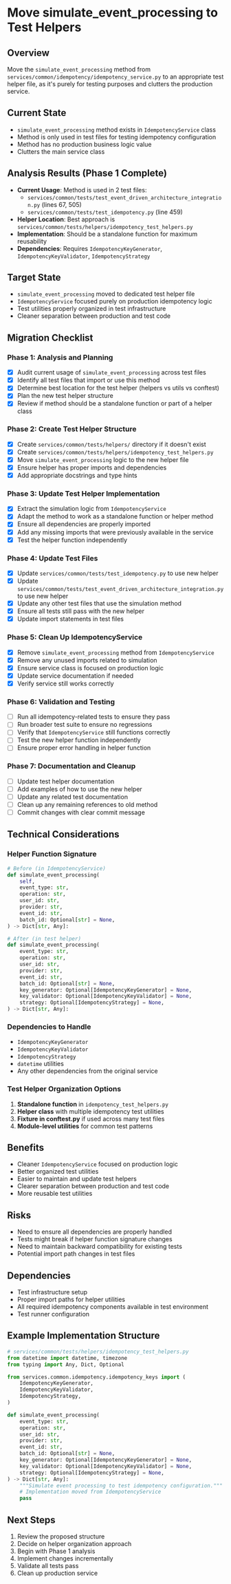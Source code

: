# Move simulate_event_processing to Test Helpers

## Overview
Move the `simulate_event_processing` method from `services/common/idempotency/idempotency_service.py` to an appropriate test helper file, as it's purely for testing purposes and clutters the production service.

## Current State
- `simulate_event_processing` method exists in `IdempotencyService` class
- Method is only used in test files for testing idempotency configuration
- Method has no production business logic value
- Clutters the main service class

## Analysis Results (Phase 1 Complete)
- **Current Usage**: Method is used in 2 test files:
  - `services/common/tests/test_event_driven_architecture_integration.py` (lines 67, 505)
  - `services/common/tests/test_idempotency.py` (line 459)
- **Helper Location**: Best approach is `services/common/tests/helpers/idempotency_test_helpers.py`
- **Implementation**: Should be a standalone function for maximum reusability
- **Dependencies**: Requires `IdempotencyKeyGenerator`, `IdempotencyKeyValidator`, `IdempotencyStrategy`

## Target State
- `simulate_event_processing` moved to dedicated test helper file
- `IdempotencyService` focused purely on production idempotency logic
- Test utilities properly organized in test infrastructure
- Cleaner separation between production and test code

## Migration Checklist

### Phase 1: Analysis and Planning
- [x] Audit current usage of `simulate_event_processing` across test files
- [x] Identify all test files that import or use this method
- [x] Determine best location for the test helper (helpers vs utils vs conftest)
- [x] Plan the new test helper structure
- [x] Review if method should be a standalone function or part of a helper class

### Phase 2: Create Test Helper Structure
- [x] Create `services/common/tests/helpers/` directory if it doesn't exist
- [x] Create `services/common/tests/helpers/idempotency_test_helpers.py`
- [x] Move `simulate_event_processing` logic to the new helper file
- [x] Ensure helper has proper imports and dependencies
- [x] Add appropriate docstrings and type hints

### Phase 3: Update Test Helper Implementation
- [x] Extract the simulation logic from `IdempotencyService`
- [x] Adapt the method to work as a standalone function or helper method
- [x] Ensure all dependencies are properly imported
- [x] Add any missing imports that were previously available in the service
- [x] Test the helper function independently

### Phase 4: Update Test Files
- [x] Update `services/common/tests/test_idempotency.py` to use new helper
- [x] Update `services/common/tests/test_event_driven_architecture_integration.py` to use new helper
- [x] Update any other test files that use the simulation method
- [x] Ensure all tests still pass with the new helper
- [x] Update import statements in test files

### Phase 5: Clean Up IdempotencyService
- [x] Remove `simulate_event_processing` method from `IdempotencyService`
- [x] Remove any unused imports related to simulation
- [x] Ensure service class is focused on production logic
- [x] Update service documentation if needed
- [x] Verify service still works correctly

### Phase 6: Validation and Testing
- [ ] Run all idempotency-related tests to ensure they pass
- [ ] Run broader test suite to ensure no regressions
- [ ] Verify that `IdempotencyService` still functions correctly
- [ ] Test the new helper function independently
- [ ] Ensure proper error handling in helper function

### Phase 7: Documentation and Cleanup
- [ ] Update test helper documentation
- [ ] Add examples of how to use the new helper
- [ ] Update any related test documentation
- [ ] Clean up any remaining references to old method
- [ ] Commit changes with clear commit message

## Technical Considerations

### Helper Function Signature
```python
# Before (in IdempotencyService)
def simulate_event_processing(
    self,
    event_type: str,
    operation: str,
    user_id: str,
    provider: str,
    event_id: str,
    batch_id: Optional[str] = None,
) -> Dict[str, Any]:

# After (in test helper)
def simulate_event_processing(
    event_type: str,
    operation: str,
    user_id: str,
    provider: str,
    event_id: str,
    batch_id: Optional[str] = None,
    key_generator: Optional[IdempotencyKeyGenerator] = None,
    key_validator: Optional[IdempotencyKeyValidator] = None,
    strategy: Optional[IdempotencyStrategy] = None,
) -> Dict[str, Any]:
```

### Dependencies to Handle
- `IdempotencyKeyGenerator`
- `IdempotencyKeyValidator` 
- `IdempotencyStrategy`
- `datetime` utilities
- Any other dependencies from the original service

### Test Helper Organization Options
1. **Standalone function** in `idempotency_test_helpers.py`
2. **Helper class** with multiple idempotency test utilities
3. **Fixture in conftest.py** if used across many test files
4. **Module-level utilities** for common test patterns

## Benefits
- Cleaner `IdempotencyService` focused on production logic
- Better organized test utilities
- Easier to maintain and update test helpers
- Clearer separation between production and test code
- More reusable test utilities

## Risks
- Need to ensure all dependencies are properly handled
- Tests might break if helper function signature changes
- Need to maintain backward compatibility for existing tests
- Potential import path changes in test files

## Dependencies
- Test infrastructure setup
- Proper import paths for helper utilities
- All required idempotency components available in test environment
- Test runner configuration

## Example Implementation Structure
```python
# services/common/tests/helpers/idempotency_test_helpers.py
from datetime import datetime, timezone
from typing import Any, Dict, Optional

from services.common.idempotency.idempotency_keys import (
    IdempotencyKeyGenerator,
    IdempotencyKeyValidator,
    IdempotencyStrategy,
)

def simulate_event_processing(
    event_type: str,
    operation: str,
    user_id: str,
    provider: str,
    event_id: str,
    batch_id: Optional[str] = None,
    key_generator: Optional[IdempotencyKeyGenerator] = None,
    key_validator: Optional[IdempotencyKeyValidator] = None,
    strategy: Optional[IdempotencyStrategy] = None,
) -> Dict[str, Any]:
    """Simulate event processing to test idempotency configuration."""
    # Implementation moved from IdempotencyService
    pass
```

## Next Steps
1. Review the proposed structure
2. Decide on helper organization approach
3. Begin with Phase 1 analysis
4. Implement changes incrementally
5. Validate all tests pass
6. Clean up production service
